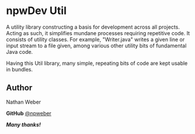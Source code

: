 ﻿# npwDev Util

A utility library constructing a basis for development across all projects. Acting as such, it simplifies mundane processes requiring repetitive code. It consists of utility classes. For example, "Writer.java" writes a given line or input stream to a file given, among various other utility bits of fundamental Java code.

Having this Util library, many simple, repeating bits of code are kept usable in bundles.

 ## **Author**
Nathan Weber

**GitHub** [@npweber](https://github.com/npweber/)

***Many thanks!***


